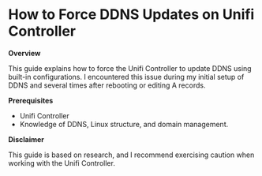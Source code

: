 # How to Force DDNS Updates on Unifi Controller
**Overview**

This guide explains how to force the Unifi Controller to update DDNS using built-in configurations. I encountered this issue during my initial setup of DDNS and several times after rebooting or editing A records.

**Prerequisites**

- Unifi Controller
- Knowledge of DDNS, Linux structure, and domain management.

**Disclaimer**

This guide is based on research, and I recommend exercising caution when working with the Unifi Controller.
